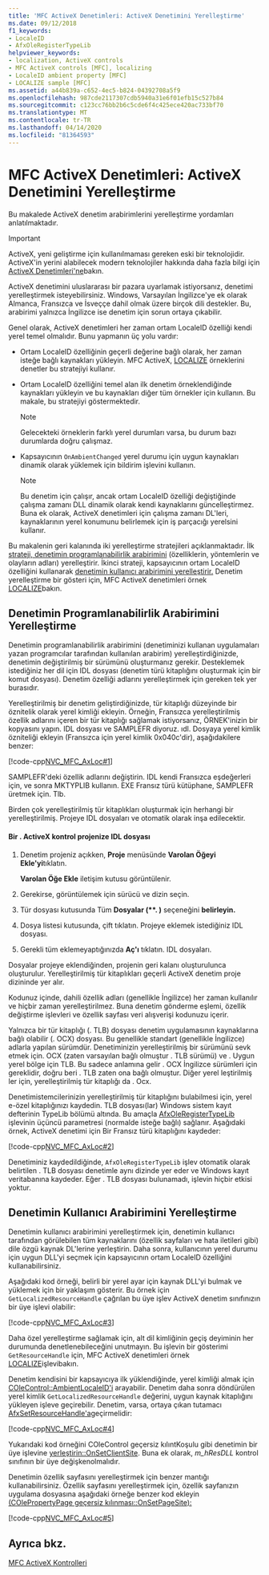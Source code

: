 ```yaml
---
title: 'MFC ActiveX Denetimleri: ActiveX Denetimini Yerelleştirme'
ms.date: 09/12/2018
f1_keywords:
- LocaleID
- AfxOleRegisterTypeLib
helpviewer_keywords:
- localization, ActiveX controls
- MFC ActiveX controls [MFC], localizing
- LocaleID ambient property [MFC]
- LOCALIZE sample [MFC]
ms.assetid: a44b839a-c652-4ec5-b824-04392708a5f9
ms.openlocfilehash: 987cde2117307cdb5940a31e6f01efb15c527b84
ms.sourcegitcommit: c123cc76bb2b6c5cde6f4c425ece420ac733bf70
ms.translationtype: MT
ms.contentlocale: tr-TR
ms.lasthandoff: 04/14/2020
ms.locfileid: "81364593"
---
```

# <a name="mfc-activex-controls-localizing-an-activex-control"></a>MFC ActiveX Denetimleri: ActiveX Denetimini Yerelleştirme

Bu makalede ActiveX denetim arabirimlerini yerelleştirme yordamları anlatılmaktadır.

>[!IMPORTANT]
> ActiveX, yeni geliştirme için kullanılmaması gereken eski bir teknolojidir. ActiveX'in yerini alabilecek modern teknolojiler hakkında daha fazla bilgi için [ActiveX Denetimleri'ne](activex-controls.md)bakın.

ActiveX denetimini uluslararası bir pazara uyarlamak istiyorsanız, denetimi yerelleştirmek isteyebilirsiniz. Windows, Varsayılan İngilizce'ye ek olarak Almanca, Fransızca ve İsveççe dahil olmak üzere birçok dili destekler. Bu, arabirimi yalnızca İngilizce ise denetim için sorun ortaya çıkabilir.

Genel olarak, ActiveX denetimleri her zaman ortam LocaleID özelliği kendi yerel temel olmalıdır. Bunu yapmanın üç yolu vardır:

- Ortam LocaleID özelliğinin geçerli değerine bağlı olarak, her zaman isteğe bağlı kaynakları yükleyin. MFC ActiveX, [LOCALIZE](../overview/visual-cpp-samples.md) örneklerini denetler bu stratejiyi kullanır.

- Ortam LocaleID özelliğini temel alan ilk denetim örneklendiğinde kaynakları yükleyin ve bu kaynakları diğer tüm örnekler için kullanın. Bu makale, bu stratejiyi göstermektedir.

    > [!NOTE]
    >  Gelecekteki örneklerin farklı yerel durumları varsa, bu durum bazı durumlarda doğru çalışmaz.

- Kapsayıcının `OnAmbientChanged` yerel durumu için uygun kaynakları dinamik olarak yüklemek için bildirim işlevini kullanın.

    > [!NOTE]
    >  Bu denetim için çalışır, ancak ortam LocaleID özelliği değiştiğinde çalışma zamanı DLL dinamik olarak kendi kaynaklarını güncelleştirmez. Buna ek olarak, ActiveX denetimleri için çalışma zamanı DL'leri, kaynaklarının yerel konumunu belirlemek için iş parçacığı yerelsini kullanır.

Bu makalenin geri kalanında iki yerelleştirme stratejileri açıklanmaktadır. İlk [strateji, denetimin programlanabilirlik arabirimini](#_core_localizing_your_control.92.s_programmability_interface) (özelliklerin, yöntemlerin ve olayların adları) yerelleştirir. İkinci strateji, kapsayıcının ortam LocaleID özelliğini kullanarak [denetimin kullanıcı arabirimini yerelleştirir.](#_core_localizing_the_control.92.s_user_interface) Denetim yerelleştirme bir gösteri için, MFC ActiveX denetimleri örnek [LOCALIZE](../overview/visual-cpp-samples.md)bakın.

## <a name="localizing-the-controls-programmability-interface"></a><a name="_core_localizing_your_control.92.s_programmability_interface"></a>Denetimin Programlanabilirlik Arabirimini Yerelleştirme

Denetimin programlanabilirlik arabirimini (denetiminizi kullanan uygulamaları yazan programcılar tarafından kullanılan arabirim) yerelleştirdiğinizde, denetimin değiştirilmiş bir sürümünü oluşturmanız gerekir. Desteklemek istediğiniz her dil için IDL dosyası (denetim türü kitaplığını oluşturmak için bir komut dosyası). Denetim özelliği adlarını yerelleştirmek için gereken tek yer burasıdır.

Yerelleştirilmiş bir denetim geliştirdiğinizde, tür kitaplığı düzeyinde bir öznitelik olarak yerel kimliği ekleyin. Örneğin, Fransızca yerelleştirilmiş özellik adlarını içeren bir tür kitaplığı sağlamak istiyorsanız, ÖRNEK'inizin bir kopyasını yapın. IDL dosyası ve SAMPLEFR diyoruz. ıdl. Dosyaya yerel kimlik özniteliği ekleyin (Fransızca için yerel kimlik 0x040c'dir), aşağıdakilere benzer:

[!code-cpp[NVC_MFC_AxLoc#1](../mfc/codesnippet/cpp/mfc-activex-controls-localizing-an-activex-control_1.idl)]

SAMPLEFR'deki özellik adlarını değiştirin. IDL kendi Fransızca eşdeğerleri için, ve sonra MKTYPLIB kullanın. EXE Fransız türü kütüphane, SAMPLEFR üretmek için. Tlb.

Birden çok yerelleştirilmiş tür kitaplıkları oluşturmak için herhangi bir yerelleştirilmiş. Projeye IDL dosyaları ve otomatik olarak inşa edilecektir.

#### <a name="to-add-an-idl-file-to-your-activex-control-project"></a>Bir . ActiveX kontrol projenize IDL dosyası

1. Denetim projeniz açıkken, **Proje** menüsünde **Varolan Öğeyi Ekle'yi**tıklatın.

   **Varolan Öğe Ekle** iletişim kutusu görüntülenir.

1. Gerekirse, görüntülemek için sürücü ve dizin seçin.

1. Tür dosyası kutusunda Tüm **Dosyalar (\*\*. )** seçeneğini **belirleyin.**

1. Dosya listesi kutusunda, çift tıklatın. Projeye eklemek istediğiniz IDL dosyası.

1. Gerekli tüm eklemeyaptığınızda **Aç'ı** tıklatın. IDL dosyaları.

Dosyalar projeye eklendiğinden, projenin geri kalanı oluşturulunca oluşturulur. Yerelleştirilmiş tür kitaplıkları geçerli ActiveX denetim proje dizininde yer alır.

Kodunuz içinde, dahili özellik adları (genellikle İngilizce) her zaman kullanılır ve hiçbir zaman yerelleştirilmez. Buna denetim gönderme eşlemi, özellik değiştirme işlevleri ve özellik sayfası veri alışverişi kodunuzu içerir.

Yalnızca bir tür kitaplığı (. TLB) dosyası denetim uygulamasının kaynaklarına bağlı olabilir (. OCX) dosyası. Bu genellikle standart (genellikle İngilizce) adlarla yapılan sürümdür. Denetiminizin yerelleştirilmiş bir sürümünü sevk etmek için. OCX (zaten varsayılan bağlı olmuştur . TLB sürümü) ve . Uygun yerel bölge için TLB. Bu sadece anlamına gelir . OCX İngilizce sürümleri için gereklidir, doğru beri . TLB zaten ona bağlı olmuştur. Diğer yerel leştirilmiş ler için, yerelleştirilmiş tür kitaplığı da . Ocx.

Denetimistemcilerinizin yerelleştirilmiş tür kitaplığını bulabilmesi için, yerel e-özel kitaplığınızı kaydedin. TLB dosyası(lar) Windows sistem kayıt defterinin TypeLib bölümü altında. Bu amaçla [AfxOleRegisterTypeLib](../mfc/reference/registering-ole-controls.md#afxoleregistertypelib) işlevinin üçüncü parametresi (normalde isteğe bağlı) sağlanır. Aşağıdaki örnek, ActiveX denetimi için Bir Fransız türü kitaplığını kaydeder:

[!code-cpp[NVC_MFC_AxLoc#2](../mfc/codesnippet/cpp/mfc-activex-controls-localizing-an-activex-control_2.cpp)]

Denetiminiz kaydedildiğinde, `AfxOleRegisterTypeLib` işlev otomatik olarak belirtilen . TLB dosyası denetimle aynı dizinde yer eder ve Windows kayıt veritabanına kaydeder. Eğer . TLB dosyası bulunamadı, işlevin hiçbir etkisi yoktur.

## <a name="localizing-the-controls-user-interface"></a><a name="_core_localizing_the_control.92.s_user_interface"></a>Denetimin Kullanıcı Arabirimini Yerelleştirme

Denetimin kullanıcı arabirimini yerelleştirmek için, denetimin kullanıcı tarafından görülebilen tüm kaynaklarını (özellik sayfaları ve hata iletileri gibi) dile özgü kaynak DL'lerine yerleştirin. Daha sonra, kullanıcının yerel durumu için uygun DLL'yi seçmek için kapsayıcının ortam LocaleID özelliğini kullanabilirsiniz.

Aşağıdaki kod örneği, belirli bir yerel ayar için kaynak DLL'yi bulmak ve yüklemek için bir yaklaşım gösterir. Bu örnek için `GetLocalizedResourceHandle` çağrılan bu üye işlev ActiveX denetim sınıfınızın bir üye işlevi olabilir:

[!code-cpp[NVC_MFC_AxLoc#3](../mfc/codesnippet/cpp/mfc-activex-controls-localizing-an-activex-control_3.cpp)]

Daha özel yerelleştirme sağlamak için, alt dil kimliğinin geçiş deyiminin her durumunda denetlenebileceğini unutmayın. Bu işlevin bir gösterimi `GetResourceHandle` için, MFC ActiveX denetimleri örnek [LOCALIZE](../overview/visual-cpp-samples.md)işlevibakın.

Denetim kendisini bir kapsayıcıya ilk yüklendiğinde, yerel kimliği almak için [COleControl::AmbientLocaleID'i](../mfc/reference/colecontrol-class.md#ambientlocaleid) arayabilir. Denetim daha sonra döndürülen yerel kimlik `GetLocalizedResourceHandle` değerini, uygun kaynak kitaplığını yükleyen işleve geçirebilir. Denetim, varsa, ortaya çıkan tutamacı [AfxSetResourceHandle'a](../mfc/reference/application-information-and-management.md#afxsetresourcehandle)geçirmelidir:

[!code-cpp[NVC_MFC_AxLoc#4](../mfc/codesnippet/cpp/mfc-activex-controls-localizing-an-activex-control_4.cpp)]

Yukarıdaki kod örneğini COleControl geçersiz kılıntKoşulu gibi denetimin bir üye işlevine [yerleştirin::OnSetClientSite](../mfc/reference/colecontrol-class.md#onsetclientsite). Buna ek olarak, *m_hResDLL* kontrol sınıfının bir üye değişkenolmalıdır.

Denetimin özellik sayfasını yerelleştirmek için benzer mantığı kullanabilirsiniz. Özellik sayfasını yerelleştirmek için, özellik sayfanızın uygulama dosyasına aşağıdaki örneğe benzer kod ekleyin [(COlePropertyPage geçersiz kılınması::OnSetPageSite):](../mfc/reference/colepropertypage-class.md#onsetpagesite)

[!code-cpp[NVC_MFC_AxLoc#5](../mfc/codesnippet/cpp/mfc-activex-controls-localizing-an-activex-control_5.cpp)]

## <a name="see-also"></a>Ayrıca bkz.

[MFC ActiveX Kontrolleri](../mfc/mfc-activex-controls.md)
